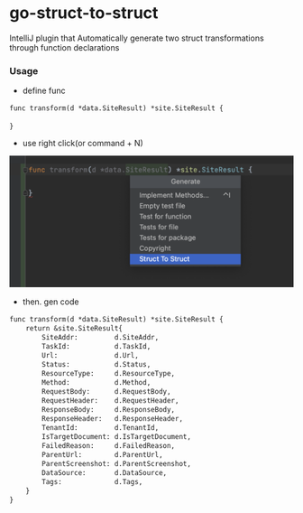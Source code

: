 # go-struct-to-struct

IntelliJ plugin that Automatically generate two struct transformations through function declarations

### Usage

- define func

```
func transform(d *data.SiteResult) *site.SiteResult {

}
```

- use right click(or command + N)

![](images/demo-1.png)


- then. gen code

```
func transform(d *data.SiteResult) *site.SiteResult {
	return &site.SiteResult{
		SiteAddr:         d.SiteAddr,
		TaskId:           d.TaskId,
		Url:              d.Url,
		Status:           d.Status,
		ResourceType:     d.ResourceType,
		Method:           d.Method,
		RequestBody:      d.RequestBody,
		RequestHeader:    d.RequestHeader,
		ResponseBody:     d.ResponseBody,
		ResponseHeader:   d.ResponseHeader,
		TenantId:         d.TenantId,
		IsTargetDocument: d.IsTargetDocument,
		FailedReason:     d.FailedReason,
		ParentUrl:        d.ParentUrl,
		ParentScreenshot: d.ParentScreenshot,
		DataSource:       d.DataSource,
		Tags:             d.Tags,
	}
}
```
